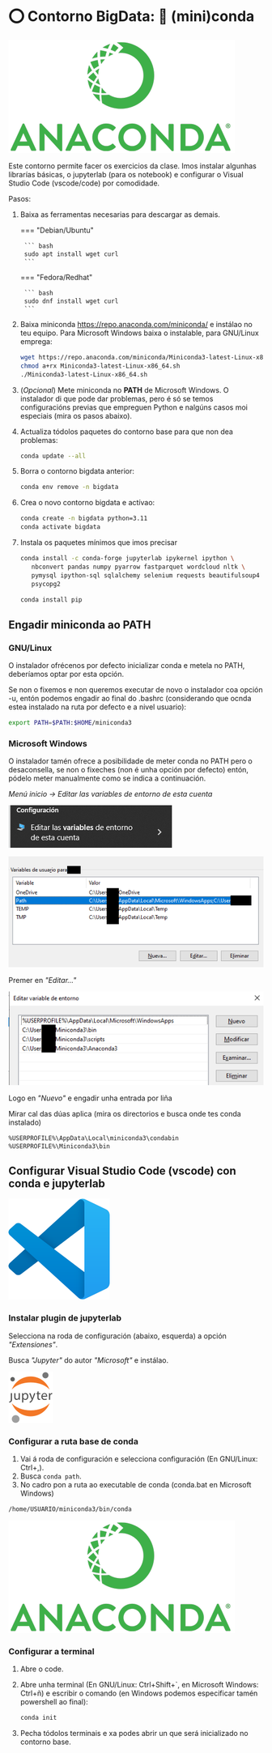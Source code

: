 # ⭕️ Contorno BigData: 🐍 (mini)conda

![Logo Anaconda](images/conda-0/Anaconda_Logo.png#derecha "Logo Anaconda")

Este contorno permite facer os exercicios da clase. Imos instalar algunhas librarías básicas, o jupyterlab (para os notebook) e configurar o Visual Studio Code (vscode/code) por comodidade.

Pasos:

1. Baixa as ferramentas necesarias para descargar as demais.

    === "Debian/Ubuntu"

        ``` bash
        sudo apt install wget curl
        ```

    === "Fedora/Redhat"

        ``` bash
        sudo dnf install wget curl
        ```

2. Baixa miniconda <https://repo.anaconda.com/miniconda/> e instálao no teu equipo. Para Microsoft Windows baixa o instalable, para GNU/Linux emprega:
    ``` bash
    wget https://repo.anaconda.com/miniconda/Miniconda3-latest-Linux-x86_64.sh
    chmod a+rx Miniconda3-latest-Linux-x86_64.sh
    ./Miniconda3-latest-Linux-x86_64.sh
    ```

3. (*Opcional*) Mete miniconda no **PATH** de Microsoft Windows. O instalador di que pode dar problemas, pero é só se temos configuracións previas que empreguen Python e nalgúns casos moi especiais (mira os pasos abaixo).
4. Actualiza tódolos paquetes do contorno base para que non dea problemas:
    ``` bash
    conda update --all
    ```

5. Borra o contorno bigdata anterior:
    ``` bash
    conda env remove -n bigdata
    ```

6. Crea o novo contorno bigdata e actívao:
    ``` bash
    conda create -n bigdata python=3.11
    conda activate bigdata
    ```

7. Instala os paquetes mínimos que imos precisar
    ``` bash
    conda install -c conda-forge jupyterlab ipykernel ipython \
       nbconvert pandas numpy pyarrow fastparquet wordcloud nltk \
       pymysql ipython-sql sqlalchemy selenium requests beautifulsoup4 \
       psycopg2
    ```

    ``` bash
    conda install pip
    ```

## Engadir miniconda ao PATH

### GNU/Linux 

O instalador ofrécenos por defecto inicializar conda e metela no PATH, deberíamos optar por esta opción.

Se non o fixemos e non queremos executar de novo o instalador coa opción -u, entón podemos engadir ao final do .bashrc (considerando que ocnda estea instalado na ruta por defecto e a nivel usuario):

``` bash
export PATH=$PATH:$HOME/miniconda3
```

### Microsoft Windows

O instalador tamén ofrece a posibilidade de meter conda no PATH pero o desaconsella, se non o fixeches (non é unha opción por defecto) entón, pódelo meter manualmente como se indica a continuación.

*Menú inicio -> Editar las variables de entorno de esta cuenta*

![Opción do menú inicio](images/conda-0/0-vars-contorna.png "Editar las variables de entorno de esta cuenta")

![Variables](images/conda-0/1-path.png "Variable PATH usaurio ou sistema")

Premer en *"Editar..."*

![Editando variables](images/conda-0/2-path.png "Editando variable")

Logo en *"Nuevo"* e engadir unha entrada por liña

Mirar cal das dúas aplica (mira os directorios e busca onde tes conda instalado)
~~~~
%USERPROFILE%\AppData\Local\miniconda3\condabin
%USERPROFILE%\Miniconda3\bin
~~~~

## Configurar Visual Studio Code (vscode) con conda e jupyterlab

![Logo VSCode](images/vscode/vscode.svg#derecha "Logo VSCode")

### Instalar plugin de jupyterlab

Selecciona na roda de configuración (abaixo, esquerda) a opción *"Extensiones"*.

Busca *"Jupyter"* do autor *"Microsoft"* e instálao.

![Logo Jupyter](images/jupyter/Jupyter_logo.svg#derecha "Logo Jupyter")

### Configurar a ruta base de conda

1. Vai á roda de configuración e selecciona configuración (En GNU/Linux: Ctrl+,).
2. Busca `conda path`.
3. No cadro pon a ruta ao executable de conda (conda.bat en Microsoft Windows)

``` bash
/home/USUARIO/miniconda3/bin/conda
```
![Anaconda Logo](images/conda-0/Anaconda_Logo.png#derecha "Anaconda Logo")

### Configurar a terminal


1. Abre o code.
2. Abre unha terminal (En GNU/Linux: Ctrl+Shift+`, en Microsoft Windows: Ctrl+ñ) e escribir o comando (en Windows podemos especificar tamén powershell ao final):
    ``` bash
    conda init
    ```


3. Pecha tódolos terminais e xa podes abrir un que será inicializado no contorno base.
